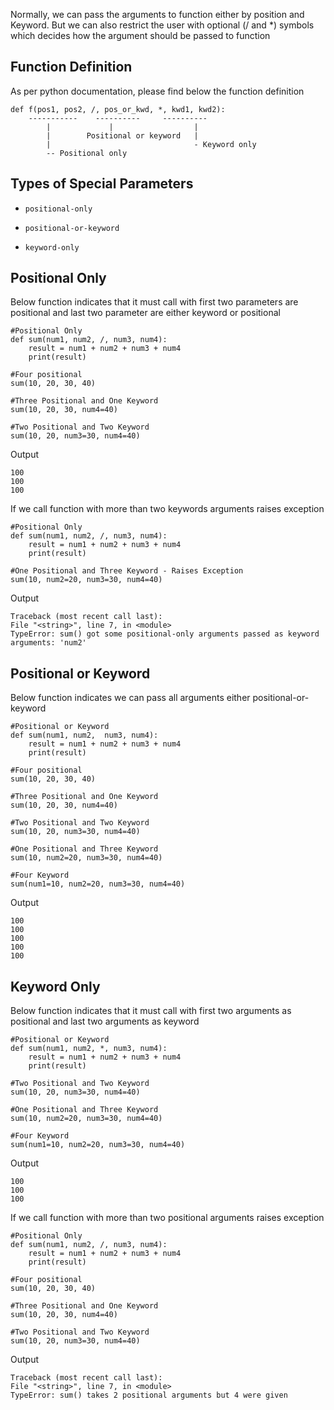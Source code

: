 Normally, we can pass the arguments to function either by position and Keyword. But we can also restrict the user with optional (/ and *) symbols which decides how the argument should be passed to function


## **Function Definition**

As per python documentation, please find below the function definition

    def f(pos1, pos2, /, pos_or_kwd, *, kwd1, kwd2):
        -----------    ----------     ----------
            |             |                  |
            |        Positional or keyword   |
            |                                - Keyword only
            -- Positional only

## **Types of Special Parameters**

* `positional-only`

* `positional-or-keyword`

* `keyword-only`

## **Positional Only**
Below function indicates that it must call with first two parameters are positional and last two parameter are either keyword or positional

    #Positional Only
    def sum(num1, num2, /, num3, num4):
        result = num1 + num2 + num3 + num4
        print(result)
        
    #Four positional
    sum(10, 20, 30, 40)

    #Three Positional and One Keyword
    sum(10, 20, 30, num4=40)

    #Two Positional and Two Keyword
    sum(10, 20, num3=30, num4=40)

 Output

    100
    100
    100

If we call function with more than two keywords arguments raises exception

    #Positional Only
    def sum(num1, num2, /, num3, num4):
        result = num1 + num2 + num3 + num4
        print(result)
        
    #One Positional and Three Keyword - Raises Exception
    sum(10, num2=20, num3=30, num4=40)

 Output

    Traceback (most recent call last):
    File "<string>", line 7, in <module>
    TypeError: sum() got some positional-only arguments passed as keyword arguments: 'num2'

## **Positional or Keyword**
Below function indicates we can pass all arguments either positional-or-keyword 

    #Positional or Keyword
    def sum(num1, num2,  num3, num4):
        result = num1 + num2 + num3 + num4
        print(result)

    #Four positional
    sum(10, 20, 30, 40)

    #Three Positional and One Keyword
    sum(10, 20, 30, num4=40)

    #Two Positional and Two Keyword
    sum(10, 20, num3=30, num4=40)

    #One Positional and Three Keyword
    sum(10, num2=20, num3=30, num4=40)

    #Four Keyword
    sum(num1=10, num2=20, num3=30, num4=40)

 Output

    100
    100
    100
    100
    100

## **Keyword Only**
Below function indicates that it must call with first two arguments as positional and last two arguments as keyword

    #Positional or Keyword
    def sum(num1, num2, *, num3, num4):
        result = num1 + num2 + num3 + num4
        print(result)

    #Two Positional and Two Keyword
    sum(10, 20, num3=30, num4=40)

    #One Positional and Three Keyword
    sum(10, num2=20, num3=30, num4=40)

    #Four Keyword
    sum(num1=10, num2=20, num3=30, num4=40)

 Output

    100
    100
    100

If we call function with more than two positional arguments raises exception

    #Positional Only
    def sum(num1, num2, /, num3, num4):
        result = num1 + num2 + num3 + num4
        print(result)

    #Four positional
    sum(10, 20, 30, 40)

    #Three Positional and One Keyword
    sum(10, 20, 30, num4=40)

    #Two Positional and Two Keyword
    sum(10, 20, num3=30, num4=40)

 Output

    Traceback (most recent call last):
    File "<string>", line 7, in <module>
    TypeError: sum() takes 2 positional arguments but 4 were given

